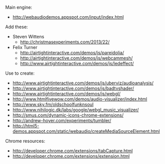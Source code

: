 Main engine:

- http://webaudiodemos.appspot.com/input/index.html

Add these:

- Steven Wittens
    - http://christmasexperiments.com/2013/22/
- Felix Turner
    - http://airtightinteractive.com/demos/js/pareidolia/
    - http://airtightinteractive.com/demos/js/webcammesh/
    - http://www.airtightinteractive.com/demos/js/ledeffect/

Use to create:

- http://www.airtightinteractive.com/demos/js/uberviz/audioanalysis/
- http://www.airtightinteractive.com/demos/js/badtvshader/
- http://www.airtightinteractive.com/demos/js/webgl/
- http://www.htmlfivewow.com/demos/audio-visualizer/index.html
- http://www.sky.fm/oldschoolfunknsoul
- http://www.nihilogic.dk/labs/google/webgl_music_visualizer/
- http://smus.com/dynamic-icons-chrome-extensions/
- http://andrew-hoyer.com/experiments/tumbler/
- http://html5-demos.appspot.com/static/webaudio/createMediaSourceElement.html

Chrome resources:

- http://developer.chrome.com/extensions/tabCapture.html
- http://developer.chrome.com/extensions/extension.html
